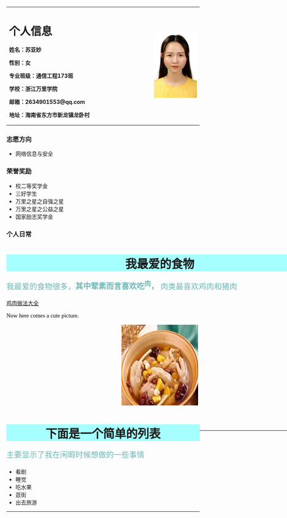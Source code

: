 <table border="0">
  <tr>
    <td width="75%">
      <h1>个人信息</h1>
      <p><b>姓名：苏亚妙</b></p>
       <p><b>性别：女</b></p>
        <p><b>专业班级：通信工程173班</b></p>
      <p><b>学校：浙江万里学院</b></p>
      <p><b>邮箱：2634901553@qq.com</b></p>
      <p><b>地址：海南省东方市新龙镇龙卧村</b></p>
    </td>
    <td width="25%">
      <img src="/t1.jpg" width="100%"> 
    </td>
  </tr>
</table>


### 志愿方向
- 网络信息与安全


### 荣誉奖励
-  校二等奖学金
-  三好学生
-  万里之星之自强之星
-  万里之星之公益之星
-  国家励志奖学金


### 个人日常
 <html>
<body>
	<div style="height:400px;width:800px;float:center;">
    <h1 style="text-align:center;font-family:YouYuan;background-color:#A6FFFF;font-size:30px;">我最爱的食物</h1>
    <p style="font-family:STFangsong;color:#6FB7B7;font-size:20px;">我最爱的食物很多，<b>其中荤素而言喜欢吃<sup>肉</sup>，</b> 肉类最喜欢鸡肉和猪肉</p>
	<a href="http://www.xiachufang.com/category/1136/" >鸡肉做法大全</a>
	<p style="font-family:YouYuan;color:black;font-size:15px;"> Now here comes a cute picture.</p>
	<p style="text-align:center">
		<img src="t2.jpg" alt="鸡肉煲" width="200" height="210" />
	</p>
	<br><br>
	<hr>
	</div>
	<div>
	<h1 style="text-align:center;font-family:YouYuan;background-color:#A6FFFF;font-size:30px;">下面是一个简单的列表</h1>
	<p style="font-family:YouYuan;color:#6FB7B7;font-size:20px;"> 主要显示了我在闲暇时候想做的一些事情</p>
	<ul>
		<li>看剧</li>
		<li>睡觉</li>
		<li>吃水果</li>
		<li>逛街</li>
		<li>出去旅游</li>
	</ul>
	<hr>
	</div>
</body>
  </html>
